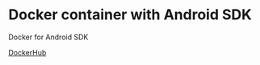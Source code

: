 # Docker container with Android SDK

Docker for Android SDK

[DockerHub](https://hub.docker.com/repository/docker/korostenskyi/android-sdk)

